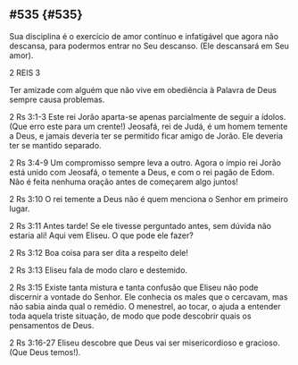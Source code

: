 ## #535 {#535}

Sua disciplina é o exercício de amor contínuo e infatigável que agora não descansa, para podermos entrar no Seu descanso. (Ele descansará em Seu amor).

2 REIS 3

Ter amizade com alguém que não vive em obediência à Palavra de Deus sempre causa problemas.

2 Rs 3:1-3 Este rei Jorão aparta-se apenas parcialmente de seguir a ídolos. (Que erro este para um crente!) Jeosafá, rei de Judá, é um homem temente a Deus, e jamais deveria ter se permitido ficar amigo de Jorão. Ele deveria ter se mantido separado.

2 Rs 3:4-9 Um compromisso sempre leva a outro. Agora o ímpio rei Jorão está unido com Jeosafá, o temente a Deus, e com o rei pagão de Edom. Não é feita nenhuma oração antes de começarem algo juntos!

2 Rs 3:10 O rei temente a Deus não é quem menciona o Senhor em primeiro lugar.

2 Rs 3:11 Antes tarde! Se ele tivesse perguntado antes, sem dúvida não estaria ali! Aqui vem Eliseu. O que pode ele fazer?

2 Rs 3:12 Boa coisa para ser dita a respeito dele!

2 Rs 3:13 Eliseu fala de modo claro e destemido.

2 Rs 3:15 Existe tanta mistura e tanta confusão que Eliseu não pode discernir a vontade do Senhor. Ele conhecia os males que o cercavam, mas não sabia ainda qual o remédio. O menestrel, ao tocar, o ajuda a entender toda aquela triste situação, de modo que pode descobrir quais os pensamentos de Deus.

2 Rs 3:16-27 Eliseu descobre que Deus vai ser misericordioso e gracioso. (Que Deus temos!).